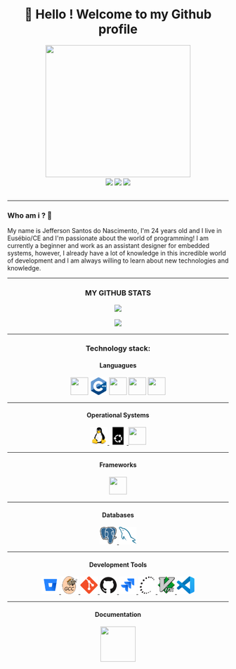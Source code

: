 <div id="header" align="center">
 <h1>
  👋 Hello ! Welcome to my Github profile
 </h1>
          
 <div align="center">
   <img src="https://user-images.githubusercontent.com/59482366/208565271-b049488b-737c-4a4d-83e6-62abd71fe92c.gif" width="330" height="300"/>
 </div>
 
 <div id="badges">
   <a href="https://instagram.com/jeffersonsantos_99_" target="_blank">
     <img src="https://img.shields.io/badge/-Instagram-%23E4405F?style=for-the-badge&logo=instagram&logoColor=white" target="_blank"></a>
   <a href = "mailto:jeffersonaraujo1808@gmail.com">
     <img src="https://img.shields.io/badge/Gmail-D14836?style=for-the-badge&logo=gmail&logoColor=white" target="_blank"></a>
   <a href="https://www.linkedin.com/in/jefferson-santos-do-nascimento-b912a8179" target="_blank">
     <img src="https://img.shields.io/badge/-LinkedIn-%230077B5?style=for-the-badge&logo=linkedin&logoColor=white" target="_blank"></a>
 </div>
 <img src="https://komarev.com/ghpvc/?username=jeffersonnasciment0&style=flat-square&color=blue" alt=""/>

</div>

---

### Who am i ? 🤔

My name is Jefferson Santos do Nascimento, I'm 24 years old and I live in Eusébio/CE and I'm passionate about the world of programming! I am currently a beginner and work as an assistant designer for embedded systems, however, I already have a lot of knowledge in this incredible world of development and I am always willing to learn about new technologies and knowledge.

---

<h3 align="center">MY GITHUB STATS</h3>
<p align="Center">
  <img src="https://github-readme-stats.vercel.app/api?username=jeffersonnasciment0&show_icons=true&theme=dark" />
</p>

<p align="Center">
  <img src="https://github-readme-stats.vercel.app/api/top-langs/?username=jeffersonnasciment0&theme=dark&layout=compact" />
</p>

---


<h3 align="center">Technology stack:</h3>
<h4 align="center">Languagues</h4>
<p align="center">
 <img src="https://cdn.jsdelivr.net/gh/devicons/devicon/icons/c/c-original.svg" width="40" height="40"/> 
 <img src="https://github.com/devicons/devicon/blob/master/icons/cplusplus/cplusplus-original.svg" width="40" height="40"/> 
 <img src="https://cdn.jsdelivr.net/gh/devicons/devicon/icons/python/python-original.svg" width="40" height="40"/> 
 <img src="https://cdn.jsdelivr.net/gh/devicons/devicon/icons/bash/bash-original.svg" width="40" height="40"/> 
 <img src="https://cdn.jsdelivr.net/gh/devicons/devicon/icons/java/java-original-wordmark.svg" width="40" height="40"/>
</p>

---

<h4 align="center">Operational Systems</h4>
<p align="center"> 
  <a href="https://github.com/jeffersonnasciment0" target="_blank"> 
    <img src="https://github.com/devicons/devicon/blob/master/icons/linux/linux-original.svg" alt="linux" width="40" height="40"/> 
  </a>

  <a href="https://github.com/jeffersonnasciment0" target="_blank"> 
    <img src="https://github.com/devicons/devicon/blob/master/icons/ubuntu/ubuntu-plain.svg" alt="ubuntu" width="40" height="40"/>
  </a>

  <a href="https://github.com/jeffersonnasciment0" target="_blank"> 
    <img src="https://cdn.jsdelivr.net/gh/devicons/devicon/icons/debian/debian-original-wordmark.svg" width="40" height="40"/>
  </a>
</p>


--- 

<h4 align="center">Frameworks</h4>
<p align="center"> 
  <a href="https://github.com/jeffersonnasciment0" target="_blank"> 
    <img src="https://cdn.jsdelivr.net/gh/devicons/devicon/icons/django/django-plain.svg" width="40" height="40"/>
  </a>

</p>

--- 

<h4 align="center">Databases</h4>
<p align="center"> 
  <a href="https://github.com/jeffersonnasciment0" target="_blank"> 
    <img src="https://github.com/devicons/devicon/blob/master/icons/postgresql/postgresql-original.svg" alt="psql" width="40" height="40"/> 
  </a>

  <a href="https://github.com/jeffersonnasciment0" target="_blank"> 
    <img src="https://github.com/devicons/devicon/blob/master/icons/mysql/mysql-original.svg" alt="mysql" width="40" height="40"/> 
  </a>

</p>

---
<h4 align="center">Development Tools</h4>
<p align="center"> 
  <a href="https://github.com/jeffersonnasciment0" target="_blank"> 
    <img src="https://github.com/devicons/devicon/blob/master/icons/bitbucket/bitbucket-original.svg" alt="bitbucket" width="40" height="40"/> 
  </a>
          
  <a href="https://github.com/jeffersonnasciment0" target="_blank"> 
    <img src="https://github.com/devicons/devicon/blob/master/icons/gcc/gcc-original.svg" alt="gcc" width="40" height="40"/> 
  </a>
  
  <a href="https://github.com/jeffersonnasciment0" target="_blank"> 
    <img src="https://github.com/devicons/devicon/blob/master/icons/git/git-original.svg" alt="git" width="40" height="40"/> 
  </a>

  <a href="https://github.com/jeffersonnasciment0" target="_blank"> 
    <img src="https://github.com/devicons/devicon/blob/master/icons/github/github-original.svg" alt="github" width="40" height="40"/> 
  </a>
  
  <a href="https://github.com/jeffersonnasciment0" target="_blank"> 
    <img src="https://github.com/devicons/devicon/blob/master/icons/jira/jira-original.svg" alt="jira" width="40" height="40"/> 
  </a>

  <a href="https://github.com/jeffersonnasciment0" target="_blank"> 
    <img src="https://github.com/devicons/devicon/blob/master/icons/ssh/ssh-original.svg" alt="ssh" width="40" height="40"/>
  </a>
  
  <a href="https://github.com/jeffersonnasciment0" target="_blank"> 
    <img src="https://github.com/devicons/devicon/blob/master/icons/vim/vim-original.svg" alt="vim" width="40" height="40"/>
  </a>

  <a href="https://github.com/jeffersonnasciment0" target="_blank"> 
    <img src="https://github.com/devicons/devicon/blob/master/icons/vscode/vscode-original.svg" alt="vscode" width="40" height="40"/>
  </a>

</p>

---
<h4 align="center">Documentation</h4>
<p align="center"> 
  <a href="https://github.com/jeffersonnasciment0" target="_blank"> 
    <img src="https://cdn.jsdelivr.net/gh/devicons/devicon/icons/latex/latex-original.svg" width="80" height="80"/>
  </a>
</p>
